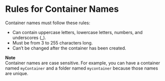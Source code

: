 # Rules for Container Names<a name="containers-rules-for-names"></a>

Container names must follow these rules:
+ Can contain uppercase letters, lowercase letters, numbers, and underscores \(\_\)\.
+ Must be from 3 to 255 characters long\.
+ Can’t be changed after the container has been created\.

**Note**  
Container names are case sensitive\. For example, you can have a container named `myContainer` and a folder named `mycontainer` because those names are unique\.